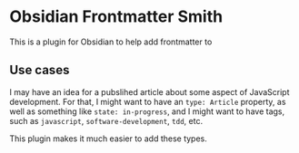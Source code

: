 # Obsidian Frontmatter Smith

This is a plugin for Obsidian to help add frontmatter to 

## Use cases

I may have an idea for a pubslihed article about some aspect of JavaScript 
development. For that, I might want to have an `type: Article` property, as
well as something like `state: in-progress`, and I might want to have tags,
such as `javascript`, `software-development`, `tdd`, etc.

This plugin makes it much easier to add these types.


